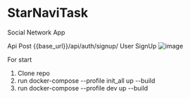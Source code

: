 # StarNaviTask
Social Network App


Api
Post {{base_url}}/api/auth/signup/  User SignUp 
![image](https://user-images.githubusercontent.com/61504647/231834611-3e52579e-a0f5-4ca5-a229-cac3a3064439.png)

















For start

1. Clone repo
2. run docker-compose --profile init_all up --build
3. run docker-compose --profile dev up --build



